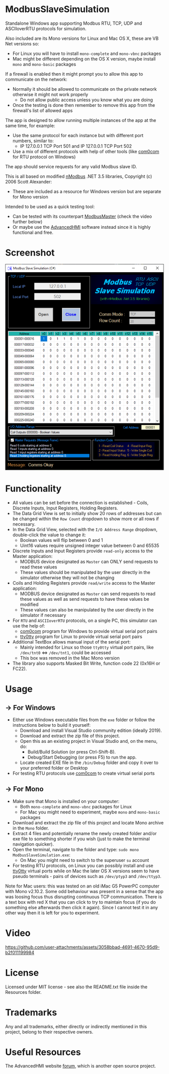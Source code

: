 # ModbusSlaveSimulation
Standalone Windows app supporting Modbus RTU, TCP, UDP and ASCIIoverRTU protocols for simulation.

Also included are its Mono versions for Linux and Mac OS X, these are VB Net versions so:
- For Linux you will have to install `mono-complete` and `mono-vbnc` packages
- Mac might be different depending on the OS X version, maybe install `mono` and `mono-basic` packages

If a firewall is enabled then it might prompt you to allow this app to communicate on the network:
- Normally it should be allowed to communicate on the private network otherwise it might not work properly
  - Do not allow public access unless you know what you are doing
- Once the testing is done then remember to remove this app from the firewall's list of allowed apps

The app is designed to allow running multiple instances of the app at the same time, for example:
- Use the same protocol for each instance but with different port numbers, similar to:
  - IP 127.0.0.1 TCP Port 501 and IP 127.0.0.1 TCP Port 502
- Use a mix of different protocols with help of other tools (like [com0com](https://pete.akeo.ie/search/label/com0com) for RTU protocol on Windows)

The app should service requests for any valid Modbus slave ID.

This is all based on modified [nModbus](https://code.google.com/p/nmodbus/) .NET 3.5 libraries, Copyright (c) 2006 Scott Alexander:
- These are included as a resource for Windows version but are separate for Mono version

Intended to be used as a quick testing tool:
- Can be tested with its counterpart [ModbusMaster](https://github.com/GitHubDragonFly/ModbusMaster) (check the video further below)
- Or maybe use the [AdvancedHMI](https://www.advancedhmi.com/) software instead since it is highly functional and free.

# Screenshot

![Start Page](screenshots/Modbus%20Slave%20Simulation.png?raw=true)

# Functionality
- All values can be set before the connection is established - Coils, Discrete Inputs, Input Registers, Holding Registers.
- The Data Grid View is set to initially show 20 rows of addresses but can be changed within the `Row Count` dropdown to show more or all rows if necessary.
- In the Data Grid View, selected with the `I/O Address Range` dropdown, double-click the value to change it:
  - Boolean values will flip between 0 and 1
  - Uint16 values require unsigned integer value between 0 and 65535
- Discrete Inputs and Input Registers provide `read-only` access to the Master application:
  - MODBUS device designated as `Master` can ONLY send requests to read these values
  - These values should be manipulated by the user directly in the simulator otherwise they will not be changing
- Coils and Holding Registers provide `read/write` access to the Master application:
  - MODBUS device designated as `Master` can send requests to read these values as well as send requests to have these values be modified
  - These values can also be manipulated by the user directly in the simulator if necessary
- For `RTU` and `ASCIIoverRTU` protocols, on a single PC, this simulator can use the help of:
  - [com0com](https://pete.akeo.ie/search/label/com0com) program for Windows to provide virtual serial port pairs
  - [tty0tty](https://github.com/freemed/tty0tty) program for Linux to provide virtual serial port pairs
- Additional TextBox allows manual input of the serial port:
  - Mainly intended for Linux so those `tty0tty` virtual port pairs, like `/dev/tnt0` <=> `/dev/tnt1`, could be accessed
  - This box was removed in the Mac Mono version
- The library also supports Masked Bit Write, function code 22 (0x16H or FC22).

# Usage

## -> For Windows
- Either use Windows executable files from the `exe` folder or follow the instructions below to build it yourself:
  - Download and install Visual Studio community edition (ideally 2019).
  - Download and extract the zip file of this project.
  - Open this as an existing project in Visual Studio and, on the menu, do:
    - Build/Build Solution (or press Ctrl-Shift-B).
    - Debug/Start Debugging (or press F5) to run the app.
  - Locate created EXE file in the `/bin/Debug` folder and copy it over to your preferred folder or Desktop
- For testing RTU protocols use [com0com](https://pete.akeo.ie/search/label/com0com) to create virtual serial ports

## -> For Mono
- Make sure that Mono is installed on your computer:
  - Both `mono-complete` and `mono-vbnc` packages for Linux
  - For Mac you might need to experiment, maybe `mono` and `mono-basic` packages
- Download and extract the zip file of this project and locate Mono archive in the `Mono` folder.
- Extract 4 files and potentially rename the newly created folder and/or exe file to something shorter if you wish (just to make the terminal navigation quicker).
- Open the terminal, navigate to the folder and type: `sudo mono ModbusSlaveSimulation.exe`:
  - On Mac you might need to switch to the superuser `su` account
- For testing RTU protocols, on Linux you can possibly install and use [tty0tty](https://github.com/freemed/tty0tty) virtual ports while on Mac the later OS X versions seem to have pseudo terminals - pairs of devices such as `/dev/ptyp3` and `/dev/ttyp3`.

Note for Mac users: this was tested on an old iMac G5 PowerPC computer with Mono v2.10.2. Some odd behaviour was present in a sense that the app was loosing focus thus disrupting continuous TCP communication. There is a text box with red X that you can click to try to maintain focus (if you do something else afterwards then click it again). Since I cannot test it in any other way then it is left for you to experiment.

# Video

https://github.com/user-attachments/assets/3058bbad-4691-4670-95d9-b2f011199984

# License
Licensed under MIT license - see also the README.txt file inside the Resources folder.

# Trademarks
Any and all trademarks, either directly or indirectly mentioned in this project, belong to their respective owners.

# Useful Resources
The AdvancedHMI website [forum](https://www.advancedhmi.com/forum/), which is another open source project.
